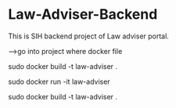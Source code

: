 # Law-Adviser-Backend
This is SIH backend project of Law adviser portal.


-->go into project where docker file 

<!-- Create Docker Image -->
sudo docker build -t law-adviser .

<!-- Run docker Image -->
sudo docker run -it law-adviser

<!-- Map your ports to 5000   -->
sudo docker build -t law-adviser .